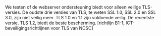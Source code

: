 We testen of de webserver ondersteuning biedt voor alleen veilige TLS-versies. De oudste drie versies van TLS, te weten SSL 1.0, SSL 2.0 en SSL 3.0, zijn niet veilig meer. TLS 1.0 en 1.1 zijn voldoende veilig. De recentste versie, TLS 1.2, biedt de beste bescherming. [richtlijn B1-1, ICT-beveiligingsrichtlijnen voor TLS van NCSC]
